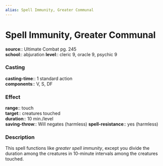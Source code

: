 ```yaml
---
alias: Spell Immunity, Greater Communal
---
```


# Spell Immunity, Greater Communal 

**source**:: Ultimate Combat pg. 245  
**school**:: abjuration
**level**:: cleric 9, oracle 9, psychic 9

### Casting 

**casting-time**:: 1 standard action  
**components**:: V, S, DF

### Effect 

**range**:: touch  
**target**:: creatures touched  
**duration**:: 10 min./level  
**saving-throw**:: Will negates (harmless)
**spell-resistance**:: yes (harmless)

### Description 

This spell functions like *greater spell immunity*, except you divide the duration among the creatures in 10-minute intervals among the creatures touched.
